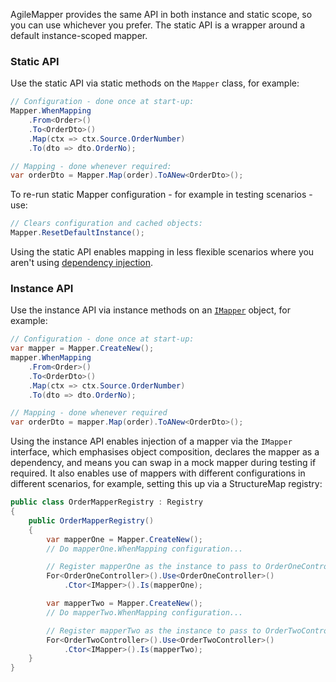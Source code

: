 AgileMapper provides the same API in both instance and static scope, so you can use whichever you prefer. The static API is a wrapper around a default instance-scoped mapper.

### Static API

Use the static API via static methods on the `Mapper` class, for example:

```cs
// Configuration - done once at start-up:
Mapper.WhenMapping
    .From<Order>()
    .To<OrderDto>()
    .Map(ctx => ctx.Source.OrderNumber)
    .To(dto => dto.OrderNo);

// Mapping - done whenever required:
var orderDto = Mapper.Map(order).ToANew<OrderDto>();
```

To re-run static Mapper configuration - for example in testing scenarios - use:

```cs
// Clears configuration and cached objects:
Mapper.ResetDefaultInstance();
``` 

Using the static API enables mapping in less flexible scenarios where you aren't using [dependency injection](https://en.wikipedia.org/wiki/Dependency_injection).

### Instance API

Use the instance API via instance methods on an [`IMapper`](https://github.com/agileobjects/AgileMapper/blob/master/AgileMapper/IMapper.cs) object, for example:

```cs
// Configuration - done once at start-up:
var mapper = Mapper.CreateNew();
mapper.WhenMapping
    .From<Order>()
    .To<OrderDto>()
    .Map(ctx => ctx.Source.OrderNumber)
    .To(dto => dto.OrderNo);

// Mapping - done whenever required
var orderDto = mapper.Map(order).ToANew<OrderDto>();
```

Using the instance API enables injection of a mapper via the `IMapper` interface, which emphasises object composition, declares the mapper as a dependency, and means you can swap in a mock mapper during testing if required. It also enables use of mappers with different configurations in different scenarios, for example, setting this up via a StructureMap registry:

```cs
public class OrderMapperRegistry : Registry
{
    public OrderMapperRegistry()
    {
        var mapperOne = Mapper.CreateNew();
        // Do mapperOne.WhenMapping configuration...

        // Register mapperOne as the instance to pass to OrderOneController:
        For<OrderOneController>().Use<OrderOneController>()
            .Ctor<IMapper>().Is(mapperOne);

        var mapperTwo = Mapper.CreateNew();
        // Do mapperTwo.WhenMapping configuration...

        // Register mapperTwo as the instance to pass to OrderTwoController:
        For<OrderTwoController>().Use<OrderTwoController>()
            .Ctor<IMapper>().Is(mapperTwo);
    }
}
```
